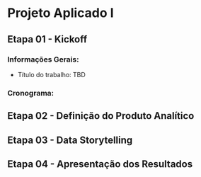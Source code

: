 # Projeto Aplicado I 
## Etapa 01 - Kickoff
### Informações Gerais:
 - Título do trabalho: TBD
### Cronograma: 
## Etapa 02 - Definição do Produto Analítico
## Etapa 03 - Data Storytelling
## Etapa 04 - Apresentação dos Resultados

